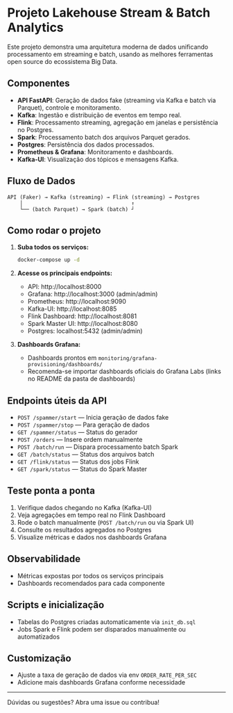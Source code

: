 # Projeto Lakehouse Stream & Batch Analytics

Este projeto demonstra uma arquitetura moderna de dados unificando processamento em streaming e batch, usando as melhores ferramentas open source do ecossistema Big Data.

## Componentes
- **API FastAPI**: Geração de dados fake (streaming via Kafka e batch via Parquet), controle e monitoramento.
- **Kafka**: Ingestão e distribuição de eventos em tempo real.
- **Flink**: Processamento streaming, agregação em janelas e persistência no Postgres.
- **Spark**: Processamento batch dos arquivos Parquet gerados.
- **Postgres**: Persistência dos dados processados.
- **Prometheus & Grafana**: Monitoramento e dashboards.
- **Kafka-UI**: Visualização dos tópicos e mensagens Kafka.

## Fluxo de Dados
```
API (Faker) → Kafka (streaming) → Flink (streaming) → Postgres
    │                                   ↑
    └── (batch Parquet) → Spark (batch) ┘
```

## Como rodar o projeto
1. **Suba todos os serviços:**
   ```sh
   docker-compose up -d
   ```
2. **Acesse os principais endpoints:**
   - API: http://localhost:8000
   - Grafana: http://localhost:3000 (admin/admin)
   - Prometheus: http://localhost:9090
   - Kafka-UI: http://localhost:8085
   - Flink Dashboard: http://localhost:8081
   - Spark Master UI: http://localhost:8080
   - Postgres: localhost:5432 (admin/admin)

3. **Dashboards Grafana:**
   - Dashboards prontos em `monitoring/grafana-provisioning/dashboards/`
   - Recomenda-se importar dashboards oficiais do Grafana Labs (links no README da pasta de dashboards)

## Endpoints úteis da API
- `POST /spammer/start` — Inicia geração de dados fake
- `POST /spammer/stop` — Para geração de dados
- `GET /spammer/status` — Status do gerador
- `POST /orders` — Insere ordem manualmente
- `POST /batch/run` — Dispara processamento batch Spark
- `GET /batch/status` — Status dos arquivos batch
- `GET /flink/status` — Status dos jobs Flink
- `GET /spark/status` — Status do Spark Master

## Teste ponta a ponta
1. Verifique dados chegando no Kafka (Kafka-UI)
2. Veja agregações em tempo real no Flink Dashboard
3. Rode o batch manualmente (`POST /batch/run` ou via Spark UI)
4. Consulte os resultados agregados no Postgres
5. Visualize métricas e dados nos dashboards Grafana

## Observabilidade
- Métricas expostas por todos os serviços principais
- Dashboards recomendados para cada componente

## Scripts e inicialização
- Tabelas do Postgres criadas automaticamente via `init_db.sql`
- Jobs Spark e Flink podem ser disparados manualmente ou automatizados

## Customização
- Ajuste a taxa de geração de dados via env `ORDER_RATE_PER_SEC`
- Adicione mais dashboards Grafana conforme necessidade

---

Dúvidas ou sugestões? Abra uma issue ou contribua!
